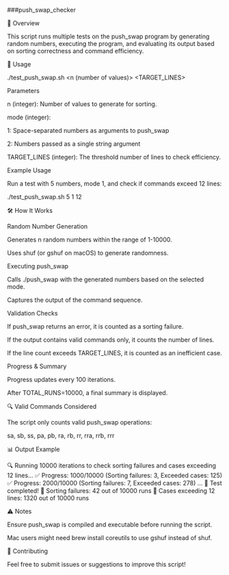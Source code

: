 ###push_swap_checker

📌 Overview

This script runs multiple tests on the push_swap program by generating random numbers, executing the program, and evaluating its output based on sorting correctness and command efficiency.

🚀 Usage

./test_push_swap.sh <n (number of values)> <mode> <TARGET_LINES>

Parameters

n (integer): Number of values to generate for sorting.

mode (integer):

1: Space-separated numbers as arguments to push_swap

2: Numbers passed as a single string argument

TARGET_LINES (integer): The threshold number of lines to check efficiency.

Example Usage

Run a test with 5 numbers, mode 1, and check if commands exceed 12 lines:

./test_push_swap.sh 5 1 12

🛠️ How It Works

Random Number Generation

Generates n random numbers within the range of 1-10000.

Uses shuf (or gshuf on macOS) to generate randomness.

Executing push_swap

Calls ./push_swap with the generated numbers based on the selected mode.

Captures the output of the command sequence.

Validation Checks

If push_swap returns an error, it is counted as a sorting failure.

If the output contains valid commands only, it counts the number of lines.

If the line count exceeds TARGET_LINES, it is counted as an inefficient case.

Progress & Summary

Progress updates every 100 iterations.

After TOTAL_RUNS=10000, a final summary is displayed.

🔍 Valid Commands Considered

The script only counts valid push_swap operations:

sa, sb, ss, pa, pb, ra, rb, rr, rra, rrb, rrr

📊 Output Example

🔍 Running 10000 iterations to check sorting failures and cases exceeding 12 lines...
✅ Progress: 1000/10000 (Sorting failures: 3, Exceeded cases: 125)
✅ Progress: 2000/10000 (Sorting failures: 7, Exceeded cases: 278)
...
🎯 Test completed!
📌 Sorting failures: 42 out of 10000 runs
📌 Cases exceeding 12 lines: 1320 out of 10000 runs

⚠️ Notes

Ensure push_swap is compiled and executable before running the script.

Mac users might need brew install coreutils to use gshuf instead of shuf.

📢 Contributing

Feel free to submit issues or suggestions to improve this script!
